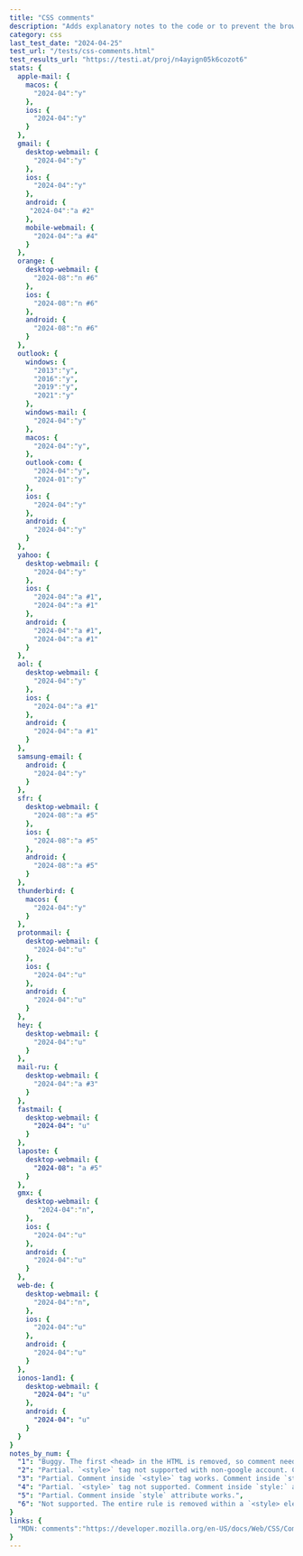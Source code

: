 ```yaml
---
title: "CSS comments"
description: "Adds explanatory notes to the code or to prevent the browser from interpreting specific parts of the style sheet"
category: css
last_test_date: "2024-04-25"
test_url: "/tests/css-comments.html"
test_results_url: "https://testi.at/proj/n4ayign05k6cozot6"
stats: {
  apple-mail: {
    macos: {
      "2024-04":"y"
    },
    ios: {
      "2024-04":"y"
    }
  },
  gmail: {
    desktop-webmail: {
      "2024-04":"y"
    },
    ios: {
      "2024-04":"y"
    },
    android: {
     "2024-04":"a #2"
    },
    mobile-webmail: {
      "2024-04":"a #4"
    }
  },
  orange: {
    desktop-webmail: {
      "2024-08":"n #6"
    },
    ios: {
      "2024-08":"n #6"
    },
    android: {
      "2024-08":"n #6"
    }
  },
  outlook: {
    windows: {
      "2013":"y",
      "2016":"y",
      "2019":"y",
      "2021":"y"
    },
    windows-mail: {
      "2024-04":"y"
    },
    macos: {
      "2024-04":"y",
    },
    outlook-com: {
      "2024-04":"y",
      "2024-01":"y"
    },
    ios: {
      "2024-04":"y"
    },
    android: {
      "2024-04":"y"
    }
  },
  yahoo: {
    desktop-webmail: {
      "2024-04":"y"
    },
    ios: {
      "2024-04":"a #1",
      "2024-04":"a #1"
    },
    android: {
      "2024-04":"a #1",
      "2024-04":"a #1"
    }
  },
  aol: {
    desktop-webmail: {
      "2024-04":"y"
    },
    ios: {
      "2024-04":"a #1"
    },
    android: {
      "2024-04":"a #1"
    }
  },
  samsung-email: {
    android: {
      "2024-04":"y"
    }
  },
  sfr: {
    desktop-webmail: {
      "2024-08":"a #5"
    },
    ios: {
      "2024-08":"a #5"
    },
    android: {
      "2024-08":"a #5"
    }
  },
  thunderbird: {
    macos: {
      "2024-04":"y"
    }
  },
  protonmail: {
    desktop-webmail: {
      "2024-04":"u"
    },
    ios: {
      "2024-04":"u"
    },
    android: {
      "2024-04":"u"
    }
  },
  hey: {
    desktop-webmail: {
      "2024-04":"u"
    }
  },
  mail-ru: {
    desktop-webmail: {
      "2024-04":"a #3"
    }
  },
  fastmail: {
    desktop-webmail: {
      "2024-04": "u"
    }
  },
  laposte: {
    desktop-webmail: {
      "2024-08": "a #5"
    }
  },
  gmx: {
    desktop-webmail: {
       "2024-04":"n",
    },
    ios: {
      "2024-04":"u"
    },
    android: {
      "2024-04":"u"
    }
  },
  web-de: {
    desktop-webmail: {
      "2024-04":"n",
    },
    ios: {
      "2024-04":"u"
    },
    android: {
      "2024-04":"u"
    }
  },
  ionos-1and1: {
    desktop-webmail: {
      "2024-04": "u"
    },
    android: {
      "2024-04": "u"
    }
  }
}
notes_by_num: {
  "1": "Buggy. The first <head> in the HTML is removed, so comment needs to be in the `<style>` tag of a second `<head>` element.",
  "2": "Partial. `<style>` tag not supported with non-google account. Comment inside `style:` attribute works.",
  "3": "Partial. Comment inside `<style>` tag works. Comment inside `style` attribute strips the whole attribute.",
  "4": "Partial. `<style>` tag not supported. Comment inside `style:` attribute works.",
  "5": "Partial. Comment inside `style` attribute works.",
  "6": "Not supported. The entire rule is removed within a `<style> element. The entire inline `style` attribute is removed.",
}
links: {
  "MDN: comments":"https://developer.mozilla.org/en-US/docs/Web/CSS/Comments"
}
---
```

